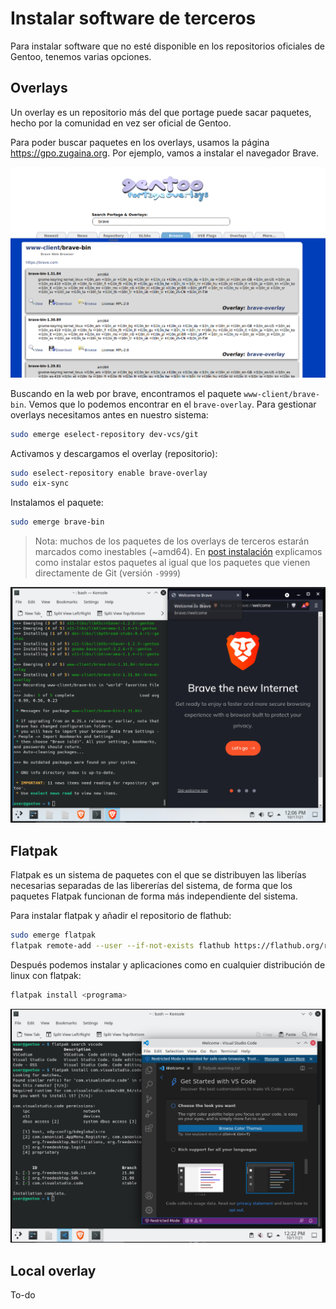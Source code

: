 # Instalar software de terceros

Para instalar software que no esté disponible en los repositorios oficiales de Gentoo, tenemos varias opciones.


## Overlays

Un overlay es un repositorio más del que portage puede sacar paquetes, hecho por la comunidad en vez ser oficial de Gentoo.

Para poder buscar paquetes en los overlays, usamos la página https://gpo.zugaina.org. Por ejemplo, vamos a instalar el navegador Brave.

![GPO](img/gpo.png)

Buscando en la web por brave, encontramos el paquete `www-client/brave-bin`. Vemos que lo podemos encontrar en el `brave-overlay`. Para gestionar overlays necesitamos antes en nuestro sistema:

```sh
sudo emerge eselect-repository dev-vcs/git
```

Activamos y descargamos el overlay (repositorio):

```sh
sudo eselect-repository enable brave-overlay
sudo eix-sync
```

Instalamos el paquete:
```sh
sudo emerge brave-bin
```

> Nota: muchos de los paquetes de los overlays de terceros estarán marcados como inestables (~amd64). En [post instalación](README-post.md) explicamos como instalar estos paquetes al igual que los paquetes que vienen directamente de Git (versión `-9999`)

![brave](img/brave.png)


## Flatpak

Flatpak es un sistema de paquetes con el que se distribuyen las liberías necesarias separadas de las libererías del sistema, de forma que los paquetes Flatpak funcionan de forma más independiente del sistema.

Para instalar flatpak y añadir el repositorio de flathub:

```sh
sudo emerge flatpak
flatpak remote-add --user --if-not-exists flathub https://flathub.org/repo/flathub.flatpakrepo
```
Después podemos instalar y aplicaciones como en cualquier distribución de linux con flatpak:

```sh
flatpak install <programa>
```

![code](img/code.png)


## Local overlay

To-do
